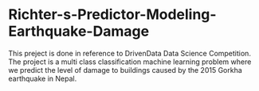 # Richter-s-Predictor-Modeling-Earthquake-Damage
This preject is done in reference to DrivenData Data Science Competition. The project is a multi class classification machine learning problem where we predict the level of damage to buildings caused by the 2015 Gorkha earthquake in Nepal.
